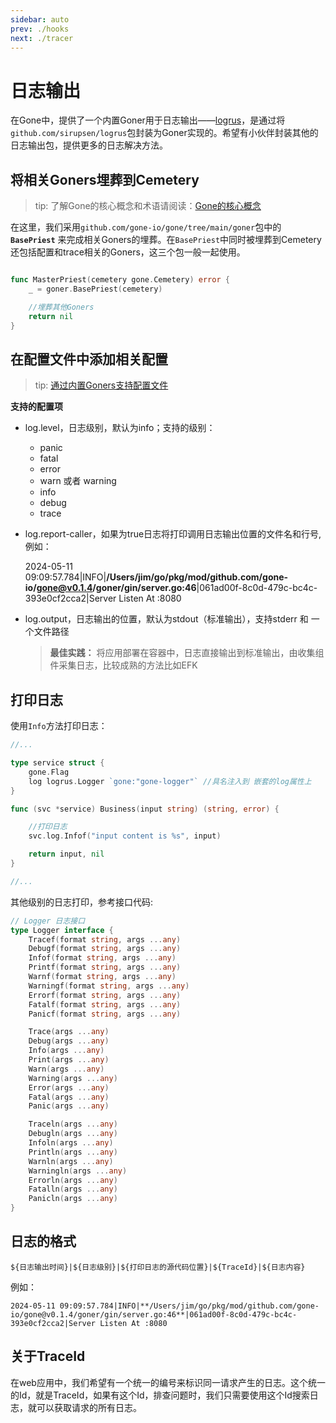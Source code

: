 ```yaml
---
sidebar: auto
prev: ./hooks
next: ./tracer
---
```


# 日志输出

在Gone中，提供了一个内置Goner用于日志输出——[logrus](github.com/gone-io/gone/tree/main/goner/logrus)，是通过将`github.com/sirupsen/logrus`包封装为Goner实现的。希望有小伙伴封装其他的日志输出包，提供更多的日志解决方法。

## 将相关Goners埋葬到Cemetery

> tip: 了解Gone的核心概念和术语请阅读：[Gone的核心概念](https://goner.fun/zh/guide/core-concept.html)

在这里，我们采用`github.com/gone-io/gone/tree/main/goner`包中的 **`BasePriest`** 来完成相关Goners的埋葬。在`BasePriest`中同时被埋葬到Cemetery还包括配置和trace相关的Goners，这三个包一般一起使用。

```go

func MasterPriest(cemetery gone.Cemetery) error {
	_ = goner.BasePriest(cemetery)

	//埋葬其他Goners
	return nil
}
```


## 在配置文件中添加相关配置
> tip: [通过内置Goners支持配置文件](https://goner.fun/zh/guide/config.html)

**支持的配置项**
- log.level，日志级别，默认为info；支持的级别：
  - panic
  - fatal
  - error
  - warn 或者 warning
  - info
  - debug
  - trace
- log.report-caller，如果为true日志将打印调用日志输出位置的文件名和行号,例如：

    2024-05-11 09:09:57.784|INFO|**/Users/jim/go/pkg/mod/github.com/gone-io/gone@v0.1.4/goner/gin/server.go:46**|061ad00f-8c0d-479c-bc4c-393e0cf2cca2|Server Listen At :8080

- log.output，日志输出的位置，默认为stdout（标准输出），支持stderr 和 一个文件路径
    > **最佳实践：** 将应用部署在容器中，日志直接输出到标准输出，由收集组件采集日志，比较成熟的方法比如EFK

## 打印日志
使用`Info`方法打印日志：

```go
//...

type service struct {
    gone.Flag
    log logrus.Logger `gone:"gone-logger"` //具名注入到 嵌套的log属性上
}

func (svc *service) Business(input string) (string, error) {

    //打印日志
	svc.log.Infof("input content is %s", input)

	return input, nil
}

//...
```
其他级别的日志打印，参考接口代码:
```go
// Logger 日志接口
type Logger interface {
	Tracef(format string, args ...any)
	Debugf(format string, args ...any)
	Infof(format string, args ...any)
	Printf(format string, args ...any)
	Warnf(format string, args ...any)
	Warningf(format string, args ...any)
	Errorf(format string, args ...any)
	Fatalf(format string, args ...any)
	Panicf(format string, args ...any)

	Trace(args ...any)
	Debug(args ...any)
	Info(args ...any)
	Print(args ...any)
	Warn(args ...any)
	Warning(args ...any)
	Error(args ...any)
	Fatal(args ...any)
	Panic(args ...any)

	Traceln(args ...any)
	Debugln(args ...any)
	Infoln(args ...any)
	Println(args ...any)
	Warnln(args ...any)
	Warningln(args ...any)
	Errorln(args ...any)
	Fatalln(args ...any)
	Panicln(args ...any)
}
```


## 日志的格式

`${日志输出时间}|${日志级别}|${打印日志的源代码位置}|${TraceId}|${日志内容}`

例如：
```
2024-05-11 09:09:57.784|INFO|**/Users/jim/go/pkg/mod/github.com/gone-io/gone@v0.1.4/goner/gin/server.go:46**|061ad00f-8c0d-479c-bc4c-393e0cf2cca2|Server Listen At :8080
```

## 关于TraceId
在web应用中，我们希望有一个统一的编号来标识同一请求产生的日志。这个统一的Id，就是TraceId，如果有这个Id，排查问题时，我们只需要使用这个Id搜索日志，就可以获取请求的所有日志。
